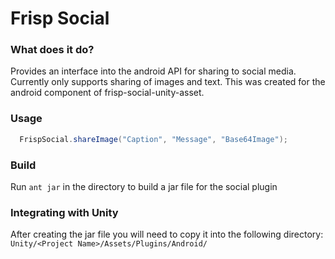 # Frisp Social 

### What does it do?
Provides an interface into the android API for sharing to social media. Currently only supports sharing of images and text. This was created for the android component of frisp-social-unity-asset.

### Usage

```JAVA
  FrispSocial.shareImage("Caption", "Message", "Base64Image");
```

### Build

Run ```ant jar``` in the directory to build a jar file for the social plugin

### Integrating with Unity

After creating the jar file you will need to copy it into the following directory:  
```Unity/<Project Name>/Assets/Plugins/Android/```
